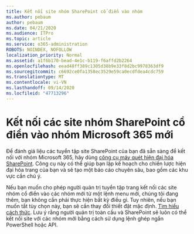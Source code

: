 ```yaml
---
title: Kết nối site nhóm SharePoint cổ điển vào nhóm
ms.author: pebaum
author: pebaum
ms.date: 04/21/2020
ms.audience: ITPro
ms.topic: article
ms.service: o365-administration
ROBOTS: NOINDEX, NOFOLLOW
localization_priority: Normal
ms.assetid: a1f6b170-bead-4e1c-b119-f6affd2b2264
ms.openlocfilehash: eead48ff389c1305d38b9e33f8d2bc9978363df9
ms.sourcegitcommit: c6692ce0fa1358ec3529e59ca0ecdfdea4cdc759
ms.translationtype: MT
ms.contentlocale: vi-VN
ms.lasthandoff: 09/14/2020
ms.locfileid: "47713296"
---
```

# <a name="connect-classic-sharepoint-team-sites-to-new-microsoft-365-groups"></a>Kết nối các site nhóm SharePoint cổ điển vào nhóm Microsoft 365 mới

Để đánh giá liệu các tuyển tập site SharePoint của bạn đã sẵn sàng để kết nối với nhóm Microsoft 365, hãy dùng [công cụ máy quét hiện đại hóa SharePoint](https://go.microsoft.com/fwlink/?linkid=873066). Công cụ này có thể giúp bạn lập kế hoạch cho chiến lược hiện đại hóa trang của bạn và sẽ tạo một báo cáo chuyên sâu, bao gồm các khu vực cần chú ý.
  
Nếu bạn muốn cho phép người quản trị tuyển tập trang kết nối các site nhóm cổ điển vào các nhóm mới từ một lệnh menu mới, chúng tôi đang thêm, bạn không cần phải thực hiện bất kỳ điều gì. Tuy nhiên, nếu bạn muốn tắt tùy chọn này, bạn sẽ cần thay đổi thiết đặt mặc định. [Tìm hiểu cách thức](https://go.microsoft.com/fwlink/?linkid=2004316). Lưu ý rằng người quản trị toàn cầu và SharePoint sẽ luôn có thể kết nối site với các nhóm mới bằng cách sử dụng lệnh ghép ngắn PowerShell hoặc API.
  

